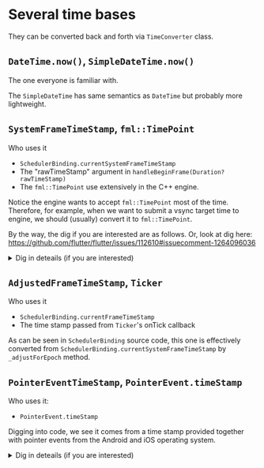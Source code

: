 # Several time bases

They can be converted back and forth via `TimeConverter` class.

## `DateTime.now()`, `SimpleDateTime.now()`

The one everyone is familiar with.

The `SimpleDateTime` has same semantics as `DateTime` but probably more lightweight.

## `SystemFrameTimeStamp`, `fml::TimePoint`

Who uses it

* `SchedulerBinding.currentSystemFrameTimeStamp`
* The "rawTimeStamp" argument in `handleBeginFrame(Duration? rawTimeStamp)`
* The `fml::TimePoint` use extensively in the C++ engine.

Notice the engine wants to accept `fml::TimePoint` most of the time. Therefore, for example, when we want to submit a vsync target time to engine, we should (usually) convert it to `fml::TimePoint`.

By the way, the dig if you are interested are as follows. Or, look at dig here: https://github.com/flutter/flutter/issues/112610#issuecomment-1264096036

<details>
<summary>Dig in deteails (if you are interested)</summary>


```c++
// animator.cc
  const fml::TimePoint frame_target_time =
      frame_timings_recorder_->GetVsyncTargetTime();
  delegate_.OnAnimatorBeginFrame(frame_target_time, frame_number);

// ... which finally calls platfrom_configuration.cc
void PlatformConfiguration::BeginFrame(fml::TimePoint frameTime,
                                       uint64_t frame_number) {
  tonic::CheckAndHandleError(
      tonic::DartInvoke(begin_frame_.Get(), {
                                                Dart_NewInteger(microseconds),
                                                Dart_NewInteger(frame_number),
                                            }));
}
```

</details>

## `AdjustedFrameTimeStamp`, `Ticker`

Who uses it

* `SchedulerBinding.currentFrameTimeStamp`
* The time stamp passed from `Ticker`'s onTick callback

As can be seen in `SchedulerBinding` source code, this one is effectively converted from `SchedulerBinding.currentSystemFrameTimeStamp`  by `_adjustForEpoch` method.

## `PointerEventTimeStamp`, `PointerEvent.timeStamp`

Who uses it:

* `PointerEvent.timeStamp`

Digging into code, we see it comes from a time stamp provided together with pointer events from the Android and iOS operating system.

<details>
<summary>Dig in deteails (if you are interested)</summary>


#### Android

```c++
static void DispatchPointerDataPacket(JNIEnv* env,
                                      jobject jcaller,
                                      jlong shell_holder,
                                      jobject buffer,
                                      jint position) {
  uint8_t* data = static_cast<uint8_t*>(env->GetDirectBufferAddress(buffer));
  auto packet = std::make_unique<flutter::PointerDataPacket>(data, position);
  ANDROID_SHELL_HOLDER->GetPlatformView()->DispatchPointerDataPacket(
      std::move(packet));
}

...

      // Start of methods from FlutterView
      {
          .name = "nativeDispatchPointerDataPacket",
          .signature = "(JLjava/nio/ByteBuffer;I)V",
          .fnPtr = reinterpret_cast<void*>(&DispatchPointerDataPacket),
      },
```

FlutterJNI.java

```java
  // ------ Start Touch Interaction Support ---
  /** Sends a packet of pointer data to Flutter's engine. */
  @UiThread
  public void dispatchPointerDataPacket(@NonNull ByteBuffer buffer, int position) {
    ensureRunningOnMainThread();
    ensureAttachedToNative();
    nativeDispatchPointerDataPacket(nativeShellHolderId, buffer, position);
  }
```

AndroidTouchProcessor.java

```java
  public boolean onTouchEvent(@NonNull MotionEvent event, @NonNull Matrix transformMatrix) {
    addPointerForIndex;
    renderer.dispatchPointerDataPacket(packet, packet.position());

  private void addPointerForIndex(MotionEvent event
    long timeStamp = event.getEventTime() * 1000; // Convert from milliseconds to microseconds.
```

https://developer.android.com/reference/android/view/MotionEvent#getEventTime()

> Retrieve the time this event occurred, in the [SystemClock.uptimeMillis()](https://developer.android.com/reference/android/os/SystemClock#uptimeMillis()) time base.

Thus it is `SystemClock.uptimeMillis`.

#### iOS

FlutterEngine.mm

```objc
- (void)dispatchPointerDataPacket:(std::unique_ptr<flutter::PointerDataPacket>)packet {
  if (!self.platformView) {
    return;
  }
  self.platformView->DispatchPointerDataPacket(std::move(packet));
}
```

Then

```objc
// Dispatches the UITouches to the engine. Usually, the type of change of the touch is determined
// from the UITouch's phase. However, FlutterAppDelegate fakes touches to ensure that touch events
// in the status bar area are available to framework code. The change type (optional) of the faked
// touch is specified in the second argument.
- (void)dispatchTouches:(NSSet*)touches
    pointerDataChangeOverride:(flutter::PointerData::Change*)overridden_change
                        event:(UIEvent*)event {
  [_engine.get() dispatchPointerDataPacket:std::move(packet)];
```

About timestamp generation:

```objc
- (void)dispatchTouches:(NSSet*)touches
    pointer_data.time_stamp = touch.timestamp * kMicrosecondsPerSecond;

- (flutter::PointerData)generatePointerDataForFake {
  // `UITouch.timestamp` is defined as seconds since system startup. Synthesized events can get this
  // time with `NSProcessInfo.systemUptime`. See
  // https://developer.apple.com/documentation/uikit/uitouch/1618144-timestamp?language=objc
  pointer_data.time_stamp = [[NSProcessInfo processInfo] systemUptime] * kMicrosecondsPerSecond;
```

Thus, it is`UITouch.timestamp`, indeed also system uptime.

https://developer.apple.com/documentation/uikit/uitouch/1618144-timestamp?language=objc

> The value of this property is the time, in seconds since system startup, that the touch originated or was last changed. 
> For a definition of the time since system startup, see the description of the [systemUptime](https://developer.apple.com/documentation/foundation/nsprocessinfo/1414553-systemuptime?language=objc) method of the [NSProcessInfo](https://developer.apple.com/documentation/foundation/nsprocessinfo?language=objc) class.

</details>

